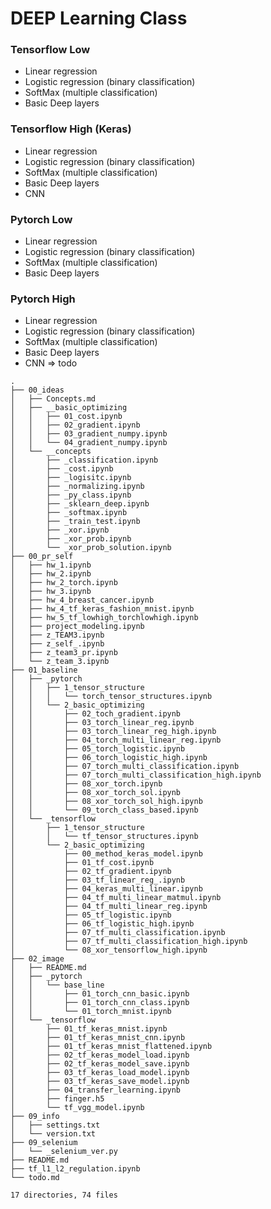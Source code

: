 # DEEP Learning Class

### Tensorflow Low
- Linear regression
- Logistic regression (binary classification)
- SoftMax (multiple classification)
- Basic Deep layers

### Tensorflow High (Keras)
- Linear regression
- Logistic regression (binary classification)
- SoftMax (multiple classification)
- Basic Deep layers
- CNN

### Pytorch Low
- Linear regression
- Logistic regression (binary classification)
- SoftMax (multiple classification)
- Basic Deep layers

### Pytorch High
- Linear regression
- Logistic regression (binary classification)
- SoftMax (multiple classification)
- Basic Deep layers
- CNN => todo


```
.
├── 00_ideas
│   ├── Concepts.md
│   ├── __basic_optimizing
│   │   ├── 01_cost.ipynb
│   │   ├── 02_gradient.ipynb
│   │   ├── 03_gradient_numpy.ipynb
│   │   └── 04_gradient_numpy.ipynb
│   └── __concepts
│       ├── _classification.ipynb
│       ├── _cost.ipynb
│       ├── _logisitc.ipynb
│       ├── _normalizing.ipynb
│       ├── _py_class.ipynb
│       ├── _sklearn_deep.ipynb
│       ├── _softmax.ipynb
│       ├── _train_test.ipynb
│       ├── _xor.ipynb
│       ├── _xor_prob.ipynb
│       └── _xor_prob_solution.ipynb
├── 00_pr_self
│   ├── hw_1.ipynb
│   ├── hw_2.ipynb
│   ├── hw_2_torch.ipynb
│   ├── hw_3.ipynb
│   ├── hw_4_breast_cancer.ipynb
│   ├── hw_4_tf_keras_fashion_mnist.ipynb
│   ├── hw_5_tf_lowhigh_torchlowhigh.ipynb
│   ├── project_modeling.ipynb
│   ├── z_TEAM3.ipynb
│   ├── z_self_.ipynb
│   ├── z_team3_pr.ipynb
│   └── z_team_3.ipynb
├── 01_baseline
│   ├── _pytorch
│   │   ├── 1_tensor_structure
│   │   │   └── torch_tensor_structures.ipynb
│   │   └── 2_basic_optimizing
│   │       ├── 02_toch_gradient.ipynb
│   │       ├── 03_torch_linear_reg.ipynb
│   │       ├── 03_torch_linear_reg_high.ipynb
│   │       ├── 04_torch_multi_linear_reg.ipynb
│   │       ├── 05_torch_logistic.ipynb
│   │       ├── 06_torch_logistic_high.ipynb
│   │       ├── 07_torch_multi_classification.ipynb
│   │       ├── 07_torch_multi_classification_high.ipynb
│   │       ├── 08_xor_torch.ipynb
│   │       ├── 08_xor_torch_sol.ipynb
│   │       ├── 08_xor_torch_sol_high.ipynb
│   │       └── 09_torch_class_based.ipynb
│   └── _tensorflow
│       ├── 1_tensor_structure
│       │   └── tf_tensor_structures.ipynb
│       └── 2_basic_optimizing
│           ├── 00_method_keras_model.ipynb
│           ├── 01_tf_cost.ipynb
│           ├── 02_tf_gradient.ipynb
│           ├── 03_tf_linear_reg_.ipynb
│           ├── 04_keras_multi_linear.ipynb
│           ├── 04_tf_multi_linear_matmul.ipynb
│           ├── 04_tf_multi_linear_reg.ipynb
│           ├── 05_tf_logistic.ipynb
│           ├── 06_tf_logistic_high.ipynb
│           ├── 07_tf_multi_classification.ipynb
│           ├── 07_tf_multi_classification_high.ipynb
│           └── 08_xor_tensorflow_high.ipynb
├── 02_image
│   ├── README.md
│   ├── _pytorch
│   │   └── base_line
│   │       ├── 01_torch_cnn_basic.ipynb
│   │       ├── 01_torch_cnn_class.ipynb
│   │       └── 01_torch_mnist.ipynb
│   └── _tensorflow
│       ├── 01_tf_keras_mnist.ipynb
│       ├── 01_tf_keras_mnist_cnn.ipynb
│       ├── 01_tf_keras_mnist_flattened.ipynb
│       ├── 02_tf_keras_model_load.ipynb
│       ├── 02_tf_keras_model_save.ipynb
│       ├── 03_tf_keras_load_model.ipynb
│       ├── 03_tf_keras_save_model.ipynb
│       ├── 04_transfer_learning.ipynb
│       ├── finger.h5
│       └── tf_vgg_model.ipynb
├── 09_info
│   ├── settings.txt
│   └── version.txt
├── 09_selenium
│   └── _selenium_ver.py
├── README.md
├── tf_l1_l2_regulation.ipynb
└── todo.md

17 directories, 74 files

```

